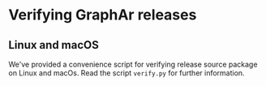 # Verifying GraphAr releases

## Linux and macOS

We've provided a convenience script for verifying release source package on Linux and macOs. Read the script `verify.py` for further information.
